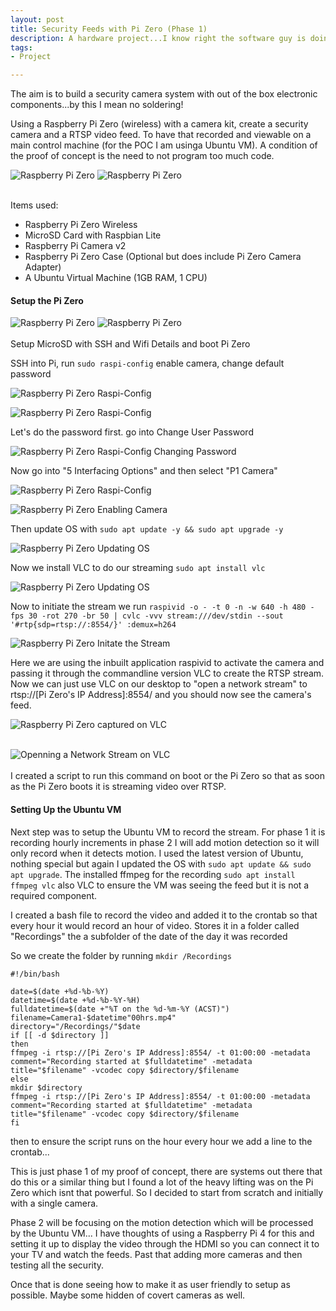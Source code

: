 ```yaml
---
layout: post
title: Security Feeds with Pi Zero (Phase 1)
description: A hardware project...I know right the software guy is doing a hardware project. Using a Pi Zero (or a few of them) and no special software creating an RTSP feed from a Pi Zero with a Pi Camera attached.
tags:
- Project

---
```

The aim is to build a security camera system with out of the box electronic components...by this I mean no soldering!

Using a Raspberry Pi Zero (wireless) with a camera kit, create a security camera and a RTSP video feed. To have that recorded and viewable on a main control machine (for the POC I am usinga Ubuntu VM). A condition of the proof of concept is the need to not program too much code.

![Raspberry Pi Zero](/assets/images/ZeroAssembled.JPG "Raspberry Pi Zero Fully Assembled")
![Raspberry Pi Zero](/assets/images/ZeroMeasured.JPG "Raspberry Pi Zero - 8cm long") <br /><br />

Items used:
* Raspberry Pi Zero Wireless
* MicroSD Card with Raspbian Lite
* Raspberry Pi Camera v2
* Raspberry Pi Zero Case (Optional but does include Pi Zero Camera Adapter)
* A Ubuntu Virtual Machine (1GB RAM, 1 CPU)


#### Setup the Pi Zero ####
![Raspberry Pi Zero](/assets/images/ZeroInside.JPG "Raspberry Pi Zero")
![Raspberry Pi Zero](/assets/images/ZeroOutside.JPG "Raspberry Pi Zero")<br /><br />
Setup MicroSD with SSH and Wifi Details and boot Pi Zero

SSH into Pi, run `sudo raspi-config` enable camera, change default password

![Raspberry Pi Zero Raspi-Config](/assets/images/runRaspi-Config.PNG "Raspberry Pi Zero Updating the OS")

![Raspberry Pi Zero Raspi-Config](/assets/images/runRaspi-ConfigMenu.PNG "Raspberry Pi Zero raspi-config main menu")

Let's do the password first. go into Change User Password

![Raspberry Pi Zero Raspi-Config Changing Password](/assets/images/passwordChange.PNG "Raspberry Pi Zero Updating the OS")

Now go into "5 Interfacing Options" and then select "P1 Camera"

![Raspberry Pi Zero Raspi-Config](/assets/images/runRaspi-ConfigMenu.PNG "Raspberry Pi Zero raspi-config main menu")

![Raspberry Pi Zero Enabling Camera](/assets/images/enableCamera.PNG "Raspberry Pi Zero Updating the OS")

Then update OS with `sudo apt update -y && sudo apt upgrade -y`

![Raspberry Pi Zero Updating OS](/assets/images/aptUpdate.PNG "Raspberry Pi Zero Updating the OS")

Now we install VLC to do our streaming `sudo apt install vlc`

![Raspberry Pi Zero Updating OS](/assets/images/installVLC.PNG "Raspberry Pi Zero installing VLC")

Now to initiate the stream we run `raspivid -o - -t 0 -n -w 640 -h 480 -fps 30 -rot 270 -br 50 | cvlc -vvv stream:///dev/stdin --sout '#rtp{sdp=rtsp://:8554/}' :demux=h264`

![Raspberry Pi Zero Initate the Stream](/assets/images/raspividCommand.PNG "Raspberry Pi Zero Initate the Stream")

Here we are using the inbuilt application raspivid to activate the camera and passing it through the commandline version VLC to create the RTSP stream. Now we can just use VLC on our desktop to "open a network stream" to rtsp://[Pi Zero's IP Address]:8554/ and you should now see the camera's feed.

![Raspberry Pi Zero captured on VLC](/assets/images/vlcOpenNetworkStream.PNG "Raspberry Pi Zero captured on VLC")<br /><br />

![Openning a Network Stream on VLC](/assets/images/vlcRunningStream.PNG "Openning a Network Stream on VLC")<br /><br />
I created a script to run this command on boot or the Pi Zero so that as soon as the Pi Zero boots it is streaming video over RTSP.

#### Setting Up the Ubuntu VM ####
Next step was to setup the Ubuntu VM to record the stream. For phase 1 it is recording hourly increments in phase 2 I will add motion detection so it will only record when it detects motion. I used the latest version of Ubuntu, nothing special but again I updated the OS with `sudo apt update && sudo apt upgrade`. The installed ffmpeg for the recording `sudo apt install ffmpeg vlc` also VLC to ensure the VM was seeing the feed but it is not a required component.

I created a bash file to record the video and added it to the crontab so that every hour it would record an hour of video. Stores it in a folder called "Recordings" the a subfolder of the date of the day it was recorded

So we create the folder by running `mkdir /Recordings`

```
#!/bin/bash

date=$(date +%d-%b-%Y)
datetime=$(date +%d-%b-%Y-%H)
fulldatetime=$(date +"%T on the %d-%m-%Y (ACST)")
filename=Camera1-$datetime"00hrs.mp4"
directory="/Recordings/"$date
if [[ -d $directory ]]
then
ffmpeg -i rtsp://[Pi Zero's IP Address]:8554/ -t 01:00:00 -metadata comment="Recording started at $fulldatetime" -metadata title="$filename" -vcodec copy $directory/$filename
else
mkdir $directory
ffmpeg -i rtsp://[Pi Zero's IP Address]:8554/ -t 01:00:00 -metadata comment="Recording started at $fulldatetime" -metadata title="$filename" -vcodec copy $directory/$filename
fi
```

then to ensure the script runs on the hour every hour we add a line to the crontab...

This is just phase 1 of my proof of concept, there are systems out there that do this or a similar thing but I found a lot of the heavy lifting was on the Pi Zero which isnt that powerful. So I decided to start from scratch and initially with a single camera.

Phase 2 will be focusing on the motion detection which will be processed by the Ubuntu VM... I have thoughts of using a Raspberry Pi 4 for this and setting it up to display the video through the HDMI so you can connect it to your TV and watch the feeds. Past that adding more cameras and then testing all the security.

Once that is done seeing how to make it as user friendly to setup as possible. Maybe some hidden of covert cameras as well.
